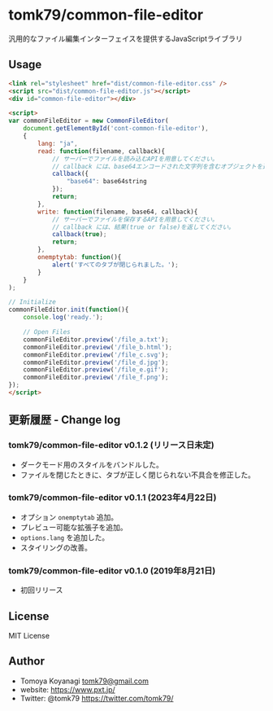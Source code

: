 # tomk79/common-file-editor
汎用的なファイル編集インターフェイスを提供するJavaScriptライブラリ

## Usage

```html
<link rel="stylesheet" href="dist/common-file-editor.css" />
<script src="dist/common-file-editor.js"></script>
<div id="common-file-editor"></div>

<script>
var commonFileEditor = new CommonFileEditor(
    document.getElementById('cont-common-file-editor'),
    {
        lang: "ja",
        read: function(filename, callback){
            // サーバーでファイルを読み込むAPIを用意してください。
            // callback には、base64エンコードされた文字列を含むオブジェクトを返してください。
            callback({
                "base64": base64string
            });
            return;
        },
        write: function(filename, base64, callback){
            // サーバーでファイルを保存するAPIを用意してください。
            // callback には、結果(true or false)を返してください。
            callback(true);
            return;
        },
        onemptytab: function(){
            alert('すべてのタブが閉じられました。');
        }
    }
);

// Initialize
commonFileEditor.init(function(){
    console.log('ready.');

    // Open Files
    commonFileEditor.preview('/file_a.txt');
    commonFileEditor.preview('/file_b.html');
    commonFileEditor.preview('/file_c.svg');
    commonFileEditor.preview('/file_d.jpg');
    commonFileEditor.preview('/file_e.gif');
    commonFileEditor.preview('/file_f.png');
});
</script>
```


## 更新履歴 - Change log

### tomk79/common-file-editor v0.1.2 (リリース日未定)

- ダークモード用のスタイルをバンドルした。
- ファイルを閉じたときに、タブが正しく閉じられない不具合を修正した。

### tomk79/common-file-editor v0.1.1 (2023年4月22日)

- オプション `onemptytab` 追加。
- プレビュー可能な拡張子を追加。
- `options.lang` を追加した。
- スタイリングの改善。

### tomk79/common-file-editor v0.1.0 (2019年8月21日)

- 初回リリース


## License

MIT License


## Author

- Tomoya Koyanagi <tomk79@gmail.com>
- website: <https://www.pxt.jp/>
- Twitter: @tomk79 <https://twitter.com/tomk79/>
